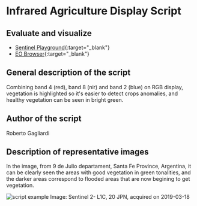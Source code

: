 # Infrared Agriculture Display Script

## Evaluate and visualize
 - [Sentinel Playground](https://apps.sentinel-hub.com/sentinel-playground/?source=S2&lat=-29.428459541897272&lng=-61.45829200744629&zoom=14&preset=CUSTOM&layers=B01,B02,B03&maxcc=20&gain=1.0&gamma=1.0&time=2018-09-01%7C2019-03-18&atmFilter=&showDates=false&evalscript=LyoKQXV0aG9yIG9mIHRoZSBzY3JpcHQ6IFJvYmVydG8gR2FnbGlhcmRpCiovCgpyZXR1cm4gW0IwNCoyLjUsQjA4KjIuNSxCMDIqMi41XTs%3D){:target="_blank"}    
 - [EO Browser](https://apps.sentinel-hub.com/eo-browser/?lat=-29.41840&lng=-61.45701&zoom=14&time=2019-03-18&preset=CUSTOM&datasource=Sentinel-2%20L1C&layers=B01,B02,B03&evalscript=LyoKQXV0aG9yIG9mIHRoZSBzY3JpcHQ6IFJvYmVydG8gR2FnbGlhcmRpCiovCgpyZXR1cm4gW0IwNCoyLjUsQjA4KjIuNSxCMDIqMi41XTs%3D){:target="_blank"} 


## General description of the script

Combining band 4 (red), band 8 (nir) and band 2 (blue) on RGB display, vegetation is highlighted so it's easier to detect crops anomalies, and healthy vegetation can be seen in bright green.

## Author of the script

Roberto Gagliardi

## Description of representative images

In the image, from 9 de Julio departament, Santa Fe Province, Argentina, it can be clearly seen the areas with good vegetation in green tonalities, and the darker areas correspond to flooded areas that are now begining to get vegetation.

![ script example](fig/infrared_agriculture.tiff)
Image: Sentinel 2- L1C, 20 JPN, acquired on 2019-03-18

